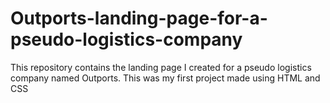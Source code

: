 # Outports-landing-page-for-a-pseudo-logistics-company
This repository contains the landing page I created for a pseudo logistics company named Outports. This was my first project made using HTML and CSS
